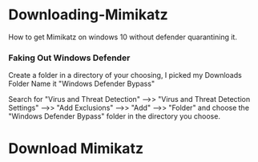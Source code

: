 # Downloading-Mimikatz
How to get Mimikatz on windows 10 without defender quarantining it.

### Faking Out Windows Defender
Create a folder in a directory of your choosing, I picked my Downloads Folder
Name it "Windows Defender Bypass"

Search for "Virus and Threat Detection" -->> "Virus and Threat Detection Settings" -->> "Add Exclusions" -->> "Add" -->> "Folder" and choose the "Windows Defender Bypass" folder in the directory you choose. 

# Download Mimikatz
